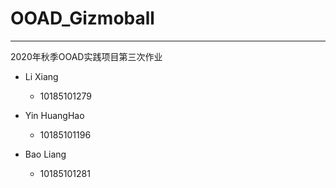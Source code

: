 # OOAD_Gizmoball

----

 2020年秋季OOAD实践项目第三次作业

- Li Xiang
    - 10185101279

- Yin HuangHao
    - 10185101196

- Bao Liang
    - 10185101281